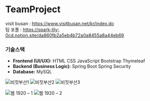 # TeamProject

visit busan : https://www.visitbusan.net/kr/index.do  
팀 포폴 : https://spark-lily-0cd.notion.site/da860fb2a5eb4b72a0a8455a8a44eb69  

### 기술스택
- **Frontend (UI/UX):**
  HTML
  CSS
  JavaScript
  Bootstrap
  Thymeleaf
- **Backend (Business Logic):**
  Spring Boot
  Spring Security
- **Database:**
  MySQL

![비짓부산1](https://github.com/user-attachments/assets/1d7521b1-6c44-4d4a-b4dd-4230a491d8fb)
![비짓부산2](https://github.com/user-attachments/assets/b82689ea-65d7-4e4b-8c20-2293fee6ee32)
![비짓부산3](https://github.com/user-attachments/assets/db8af690-6d3b-4445-9e55-0c3a6638da0e)


![웹 1920 – 1](https://github.com/user-attachments/assets/91459347-d623-492b-8d99-279b51cd8a9a)
![웹 1920 – 2](https://github.com/user-attachments/assets/cd82478d-c8b0-45b9-acd0-fd05fa18bd48)
